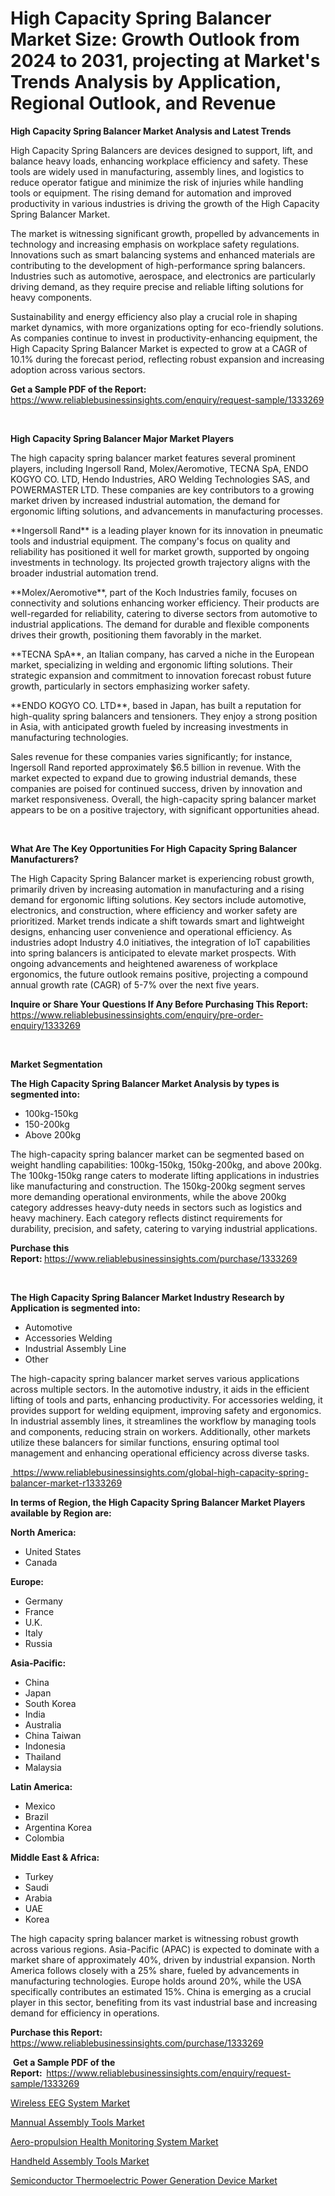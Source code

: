 <p><h1>High Capacity Spring Balancer Market Size: Growth Outlook from 2024 to 2031, projecting at Market's Trends Analysis by Application, Regional Outlook, and Revenue</h1></p><p><strong>High Capacity Spring Balancer Market Analysis and Latest Trends</strong></p>
<p><p>High Capacity Spring Balancers are devices designed to support, lift, and balance heavy loads, enhancing workplace efficiency and safety. These tools are widely used in manufacturing, assembly lines, and logistics to reduce operator fatigue and minimize the risk of injuries while handling tools or equipment. The rising demand for automation and improved productivity in various industries is driving the growth of the High Capacity Spring Balancer Market.</p><p>The market is witnessing significant growth, propelled by advancements in technology and increasing emphasis on workplace safety regulations. Innovations such as smart balancing systems and enhanced materials are contributing to the development of high-performance spring balancers. Industries such as automotive, aerospace, and electronics are particularly driving demand, as they require precise and reliable lifting solutions for heavy components.</p><p>Sustainability and energy efficiency also play a crucial role in shaping market dynamics, with more organizations opting for eco-friendly solutions. As companies continue to invest in productivity-enhancing equipment, the High Capacity Spring Balancer Market is expected to grow at a CAGR of 10.1% during the forecast period, reflecting robust expansion and increasing adoption across various sectors.</p></p>
<p><strong>Get a Sample PDF of the Report:&nbsp;</strong> <a href="https://www.reliablebusinessinsights.com/enquiry/request-sample/1333269?utm_campaign=1094&utm_medium=2&utm_source=Github&utm_content=ia&utm_term=01102024&utm_id=high-capacity-spring-balancer">https://www.reliablebusinessinsights.com/enquiry/request-sample/1333269</a></p>
<p>&nbsp;</p>
<p><strong>High Capacity Spring Balancer Major Market Players</strong></p>
<p><p>The high capacity spring balancer market features several prominent players, including Ingersoll Rand, Molex/Aeromotive, TECNA SpA, ENDO KOGYO CO. LTD, Hendo Industries, ARO Welding Technologies SAS, and POWERMASTER LTD. These companies are key contributors to a growing market driven by increased industrial automation, the demand for ergonomic lifting solutions, and advancements in manufacturing processes.</p><p>**Ingersoll Rand** is a leading player known for its innovation in pneumatic tools and industrial equipment. The company's focus on quality and reliability has positioned it well for market growth, supported by ongoing investments in technology. Its projected growth trajectory aligns with the broader industrial automation trend.</p><p>**Molex/Aeromotive**, part of the Koch Industries family, focuses on connectivity and solutions enhancing worker efficiency. Their products are well-regarded for reliability, catering to diverse sectors from automotive to industrial applications. The demand for durable and flexible components drives their growth, positioning them favorably in the market.</p><p>**TECNA SpA**, an Italian company, has carved a niche in the European market, specializing in welding and ergonomic lifting solutions. Their strategic expansion and commitment to innovation forecast robust future growth, particularly in sectors emphasizing worker safety.</p><p>**ENDO KOGYO CO. LTD**, based in Japan, has built a reputation for high-quality spring balancers and tensioners. They enjoy a strong position in Asia, with anticipated growth fueled by increasing investments in manufacturing technologies.</p><p>Sales revenue for these companies varies significantly; for instance, Ingersoll Rand reported approximately $6.5 billion in revenue. With the market expected to expand due to growing industrial demands, these companies are poised for continued success, driven by innovation and market responsiveness. Overall, the high-capacity spring balancer market appears to be on a positive trajectory, with significant opportunities ahead.</p></p>
<p>&nbsp;</p>
<p><strong>What Are The Key Opportunities For High Capacity Spring Balancer Manufacturers?</strong></p>
<p><p>The High Capacity Spring Balancer market is experiencing robust growth, primarily driven by increasing automation in manufacturing and a rising demand for ergonomic lifting solutions. Key sectors include automotive, electronics, and construction, where efficiency and worker safety are prioritized. Market trends indicate a shift towards smart and lightweight designs, enhancing user convenience and operational efficiency. As industries adopt Industry 4.0 initiatives, the integration of IoT capabilities into spring balancers is anticipated to elevate market prospects. With ongoing advancements and heightened awareness of workplace ergonomics, the future outlook remains positive, projecting a compound annual growth rate (CAGR) of 5-7% over the next five years.</p></p>
<p><strong>Inquire or Share Your Questions If Any Before Purchasing This Report:</strong> <a href="https://www.reliablebusinessinsights.com/enquiry/pre-order-enquiry/1333269?utm_campaign=1094&utm_medium=2&utm_source=Github&utm_content=ia&utm_term=01102024&utm_id=high-capacity-spring-balancer">https://www.reliablebusinessinsights.com/enquiry/pre-order-enquiry/1333269</a></p>
<p>&nbsp;</p>
<p><strong>Market Segmentation</strong></p>
<p><strong>The High Capacity Spring Balancer Market Analysis by types is segmented into:</strong></p>
<p><ul><li>100kg-150kg</li><li>150-200kg</li><li>Above 200kg</li></ul></p>
<p><p>The high-capacity spring balancer market can be segmented based on weight handling capabilities: 100kg-150kg, 150kg-200kg, and above 200kg. The 100kg-150kg range caters to moderate lifting applications in industries like manufacturing and construction. The 150kg-200kg segment serves more demanding operational environments, while the above 200kg category addresses heavy-duty needs in sectors such as logistics and heavy machinery. Each category reflects distinct requirements for durability, precision, and safety, catering to varying industrial applications.</p></p>
<p><strong>Purchase this Report:&nbsp;</strong><a href="https://www.reliablebusinessinsights.com/purchase/1333269?utm_campaign=1094&utm_medium=2&utm_source=Github&utm_content=ia&utm_term=01102024&utm_id=high-capacity-spring-balancer">https://www.reliablebusinessinsights.com/purchase/1333269</a></p>
<p>&nbsp;</p>
<p><strong>The High Capacity Spring Balancer Market Industry Research by Application is segmented into:</strong></p>
<p><ul><li>Automotive</li><li>Accessories Welding</li><li>Industrial Assembly Line</li><li>Other</li></ul></p>
<p><p>The high-capacity spring balancer market serves various applications across multiple sectors. In the automotive industry, it aids in the efficient lifting of tools and parts, enhancing productivity. For accessories welding, it provides support for welding equipment, improving safety and ergonomics. In industrial assembly lines, it streamlines the workflow by managing tools and components, reducing strain on workers. Additionally, other markets utilize these balancers for similar functions, ensuring optimal tool management and enhancing operational efficiency across diverse tasks.</p></p>
<p><a href="https://www.reliablebusinessinsights.com/global-high-capacity-spring-balancer-market-r1333269?utm_campaign=1094&utm_medium=2&utm_source=Github&utm_content=ia&utm_term=01102024&utm_id=high-capacity-spring-balancer">&nbsp;https://www.reliablebusinessinsights.com/global-high-capacity-spring-balancer-market-r1333269</a></p>
<p><strong>In terms of Region, the High Capacity Spring Balancer Market Players available by Region are:</strong></p>
<p>
    <p> <strong> North America: </strong>
        <ul>
            <li>United States</li>
            <li>Canada</li>
        </ul>
        </p> 
    <p> <strong> Europe: </strong>
        <ul>
            <li>Germany</li>
            <li>France</li>
            <li>U.K.</li>
            <li>Italy</li>
            <li>Russia</li>
        </ul>
        </p> 
    <p> <strong> Asia-Pacific: </strong>
        <ul>
            <li>China</li>
            <li>Japan</li>
            <li>South Korea</li>
            <li>India</li>
            <li>Australia</li>
            <li>China Taiwan</li>
            <li>Indonesia</li>
            <li>Thailand</li>
            <li>Malaysia</li>
        </ul>
        </p> 
    <p> <strong> Latin America: </strong>
        <ul>
            <li>Mexico</li>
            <li>Brazil</li>
            <li>Argentina Korea</li>
            <li>Colombia</li>
        </ul>
        </p> 
    <p> <strong> Middle East & Africa: </strong>
        <ul>
            <li>Turkey</li>
            <li>Saudi</li>
            <li>Arabia</li>
            <li>UAE</li>
            <li>Korea</li>
        </ul>
    </p>
    </p>
<p><p>The high capacity spring balancer market is witnessing robust growth across various regions. Asia-Pacific (APAC) is expected to dominate with a market share of approximately 40%, driven by industrial expansion. North America follows closely with a 25% share, fueled by advancements in manufacturing technologies. Europe holds around 20%, while the USA specifically contributes an estimated 15%. China is emerging as a crucial player in this sector, benefiting from its vast industrial base and increasing demand for efficiency in operations.</p></p>
<p><strong>Purchase this Report: </strong><a href="https://www.reliablebusinessinsights.com/purchase/1333269?utm_campaign=1094&utm_medium=2&utm_source=Github&utm_content=ia&utm_term=01102024&utm_id=high-capacity-spring-balancer">https://www.reliablebusinessinsights.com/purchase/1333269</a></p>
<p>&nbsp;<strong>Get a Sample PDF of the Report:&nbsp;&nbsp;</strong><a href="https://www.reliablebusinessinsights.com/enquiry/request-sample/1333269?utm_campaign=1094&utm_medium=2&utm_source=Github&utm_content=ia&utm_term=01102024&utm_id=high-capacity-spring-balancer">https://www.reliablebusinessinsights.com/enquiry/request-sample/1333269</a></p>
<p><strong></strong></p>
<p><p><a href="https://www.linkedin.com/pulse/trends-global-wireless-eeg-system-market-forecast-analysis-2024-xvxqf?utm_campaign=1094&utm_medium=2&utm_source=Github&utm_content=ia&utm_term=01102024&utm_id=high-capacity-spring-balancer">Wireless EEG System Market</a></p><p><a href="https://github.com/SotoRodolfo12/Market-Research-Report-List-1/blob/main/mannual-assembly-tools-market.md?utm_campaign=1094&utm_medium=2&utm_source=Github&utm_content=ia&utm_term=01102024&utm_id=high-capacity-spring-balancer">Mannual Assembly Tools Market</a></p><p><a href="https://issuu.com/reportprime-2/docs/aero-propulsion-health-monitoring-s_de506141529099?utm_campaign=1094&utm_medium=2&utm_source=Github&utm_content=ia&utm_term=01102024&utm_id=high-capacity-spring-balancer">Aero-propulsion Health Monitoring System Market</a></p><p><a href="https://github.com/SaraPrifti82/Market-Research-Report-List-1/blob/main/handheld-assembly-tools-market.md?utm_campaign=1094&utm_medium=2&utm_source=Github&utm_content=ia&utm_term=01102024&utm_id=high-capacity-spring-balancer">Handheld Assembly Tools Market</a></p><p><a href="https://issuu.com/reportprime-2/docs/semiconductor-thermoelectric-power-_a60cb62d34a186?utm_campaign=1094&utm_medium=2&utm_source=Github&utm_content=ia&utm_term=01102024&utm_id=high-capacity-spring-balancer">Semiconductor Thermoelectric Power Generation Device Market</a></p></p>